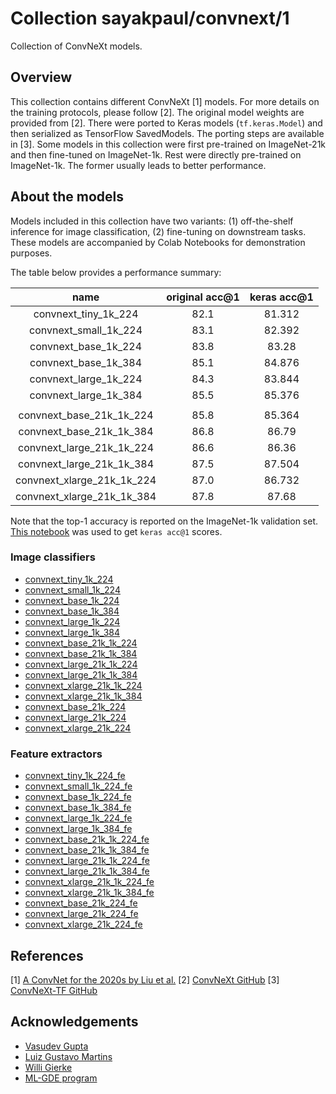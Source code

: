 # Collection sayakpaul/convnext/1

Collection of ConvNeXt models.

<!-- dataset: imagenet-ilsvrc-2012-cls -->
<!-- task: image-classification -->

## Overview

This collection contains different ConvNeXt [1] models. For more details on the training protocols,
please follow [2]. The original model weights are provided from [2]. There were ported to Keras models
(`tf.keras.Model`) and then serialized as TensorFlow SavedModels. The porting steps are available in [3].
Some models in this collection were first pre-trained on ImageNet-21k and then fine-tuned on ImageNet-1k.
Rest were directly pre-trained on ImageNet-1k. The former usually leads to better performance.

## About the models

Models included in this collection have two variants: (1) off-the-shelf inference for image
classification, (2) fine-tuning on downstream tasks. These models are accompanied by
Colab Notebooks for demonstration purposes. 

The table below provides a performance summary:

| name | original acc@1 | keras acc@1 |
|:---:|:---:|:---:|
| convnext_tiny_1k_224 | 82.1 | 81.312 |
| convnext_small_1k_224 | 83.1 | 82.392 |
| convnext_base_1k_224 | 83.8 | 83.28 |
| convnext_base_1k_384 | 85.1 | 84.876 |
| convnext_large_1k_224 | 84.3 | 83.844 |
| convnext_large_1k_384 | 85.5 | 85.376 |
|  |  |  |
| convnext_base_21k_1k_224 | 85.8 | 85.364 |
| convnext_base_21k_1k_384 | 86.8 | 86.79 |
| convnext_large_21k_1k_224 | 86.6 | 86.36 |
| convnext_large_21k_1k_384 | 87.5 | 87.504 |
| convnext_xlarge_21k_1k_224 | 87.0 | 86.732 |
| convnext_xlarge_21k_1k_384 | 87.8 | 87.68 |

Note that the top-1 accuracy is reported on the ImageNet-1k validation set. [This notebook](https://github.com/sayakpaul/ConvNeXt-TF/blob/main/i1k_eval/eval.ipynb) was used to get `keras acc@1` scores.

### Image classifiers

* [convnext_tiny_1k_224](https://tfhub.dev/sayakpaul/convnext_tiny_1k_224/1)
* [convnext_small_1k_224](https://tfhub.dev/sayakpaul/convnext_small_1k_224/1)
* [convnext_base_1k_224](https://tfhub.dev/sayakpaul/convnext_base_1k_224/1)
* [convnext_base_1k_384](https://tfhub.dev/sayakpaul/convnext_base_1k_384/1)
* [convnext_large_1k_224](https://tfhub.dev/sayakpaul/convnext_large_1k_224/1)
* [convnext_large_1k_384](https://tfhub.dev/sayakpaul/convnext_large_1k_384/1)
* [convnext_base_21k_1k_224](https://tfhub.dev/sayakpaul/convnext_base_21k_1k_224/1)
* [convnext_base_21k_1k_384](https://tfhub.dev/sayakpaul/convnext_base_21k_1k_384/1)
* [convnext_large_21k_1k_224](https://tfhub.dev/sayakpaul/convnext_large_21k_1k_224/1)
* [convnext_large_21k_1k_384](https://tfhub.dev/sayakpaul/convnext_large_21k_1k_384/1)
* [convnext_xlarge_21k_1k_224](https://tfhub.dev/sayakpaul/convnext_xlarge_21k_1k_224/1)
* [convnext_xlarge_21k_1k_384](https://tfhub.dev/sayakpaul/convnext_xlarge_21k_1k_384/1)
* [convnext_base_21k_224](https://tfhub.dev/sayakpaul/convnext_base_21k_224/1)
* [convnext_large_21k_224](https://tfhub.dev/sayakpaul/convnext_large_21k_224/1)
* [convnext_xlarge_21k_224](https://tfhub.dev/sayakpaul/convnext_xlarge_21k_224/1)


### Feature extractors

* [convnext_tiny_1k_224_fe](https://tfhub.dev/sayakpaul/convnext_tiny_1k_224_fe/1)
* [convnext_small_1k_224_fe](https://tfhub.dev/sayakpaul/convnext_small_1k_224_fe/1)
* [convnext_base_1k_224_fe]((https://tfhub.dev/sayakpaul/convnext_base_1k_224_fe/1))
* [convnext_base_1k_384_fe](https://tfhub.dev/sayakpaul/convnext_base_1k_384_fe/1)
* [convnext_large_1k_224_fe](https://tfhub.dev/sayakpaul/convnext_large_1k_224_fe/1)
* [convnext_large_1k_384_fe](https://tfhub.dev/sayakpaul/convnext_large_1k_384_fe/1)
* [convnext_base_21k_1k_224_fe](https://tfhub.dev/sayakpaul/convnext_base_21k_1k_224_fe/1)
* [convnext_base_21k_1k_384_fe](https://tfhub.dev/sayakpaul/convnext_base_21k_1k_384_fe/1)
* [convnext_large_21k_1k_224_fe](https://tfhub.dev/sayakpaul/convnext_large_21k_1k_224_fe/1)
* [convnext_large_21k_1k_384_fe](https://tfhub.dev/sayakpaul/convnext_large_21k_1k_384_fe/1)
* [convnext_xlarge_21k_1k_224_fe](https://tfhub.dev/sayakpaul/convnext_xlarge_21k_1k_224_fe/1)
* [convnext_xlarge_21k_1k_384_fe](https://tfhub.dev/sayakpaul/convnext_xlarge_21k_1k_384_fe/1)
* [convnext_base_21k_224_fe](https://tfhub.dev/sayakpaul/convnext_base_21k_224_fe/1)
* [convnext_large_21k_224_fe](https://tfhub.dev/sayakpaul/convnext_large_21k_224_fe/1)
* [convnext_xlarge_21k_224_fe](https://tfhub.dev/sayakpaul/convnext_xlarge_21k_224_fe/1)


## References

[1] [A ConvNet for the 2020s by Liu et al.](https://arxiv.org/abs/2201.03545)
[2] [ConvNeXt GitHub](https://github.com/facebookresearch/ConvNeXt)
[3] [ConvNeXt-TF GitHub](https://github.com/sayakpaul/ConvNeXt-TF)

## Acknowledgements

* [Vasudev Gupta](https://github.com/vasudevgupta7) 
* [Luiz Gustavo Martins](https://twitter.com/gusthema)
* [Willi Gierke](https://ch.linkedin.com/in/willi-gierke)
* [ML-GDE program](https://developers.google.com/programs/experts/)